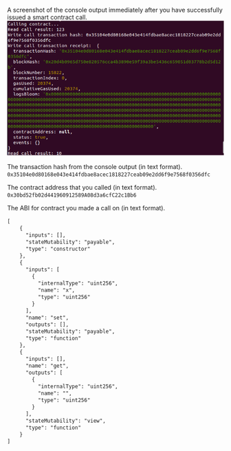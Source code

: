 A screenshot of the console output immediately after you have successfully issued a smart contract call.
![](https://github.com/AlexFedotovqq/nervos/blob/main/task3/smart.png)

The transaction hash from the console output (in text format).
```0x35104e0d80168e043e414fdbae8acec1818227ceab09e2dd6f9e7568f0356dfc```

The contract address that you called (in text format).
```0x30bd52fb02d441960912589A08d3a6cfC22c1Bb6```

The ABI for contract you made a call on (in text format).
```
[
    {
      "inputs": [],
      "stateMutability": "payable",
      "type": "constructor"
    },
    {
      "inputs": [
        {
          "internalType": "uint256",
          "name": "x",
          "type": "uint256"
        }
      ],
      "name": "set",
      "outputs": [],
      "stateMutability": "payable",
      "type": "function"
    },
    {
      "inputs": [],
      "name": "get",
      "outputs": [
        {
          "internalType": "uint256",
          "name": "",
          "type": "uint256"
        }
      ],
      "stateMutability": "view",
      "type": "function"
    }
]
```

